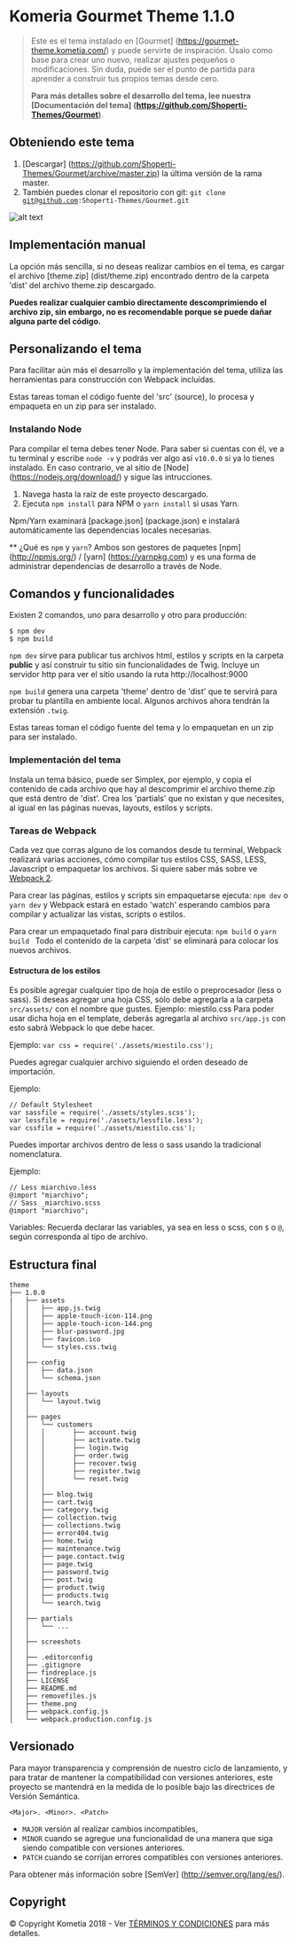 # Komeria Gourmet Theme 1.1.0
> Este es el tema instalado en [Gourmet] (https://gourmet-theme.kometia.com/) y puede servirte de inspiración. Úsalo como base para crear uno nuevo, realizar ajustes pequeños o modificaciones. Sin duda, puede ser el punto de partida para aprender a construir tus propios temas desde cero.
>
> **Para más detalles sobre el desarrollo del tema, lee nuestra [Documentación del tema] (https://github.com/Shoperti-Themes/Gourmet)**.

## Obteniendo este tema
1. [Descargar] (https://github.com/Shoperti-Themes/Gourmet/archive/master.zip) la última versión de la rama master.
2. También puedes clonar el repositorio con git: <code>git clone git@github.com:Shoperti-Themes/Gourmet.git</code>

![alt text](https://raw.githubusercontent.com/Shoperti-Themes/Gourmet/master/theme.png "Screeshot")

## Implementación manual
La opción más sencilla, si no deseas realizar cambios en el tema, es cargar el archivo [theme.zip] (dist/theme.zip) encontrado dentro de la carpeta 'dist' del archivo theme.zip descargado.

**Puedes realizar cualquier cambio directamente descomprimiendo el archivo zip, sin embargo, no es recomendable porque se puede dañar alguna parte del código.**

## Personalizando el tema

Para facilitar aún más el desarrollo y la implementación del tema, utiliza las herramientas para construcción con Webpack incluídas.

Estas tareas toman el código fuente del 'src' (source), lo procesa y empaqueta en un zip para ser instalado.

### Instalando Node

Para compilar el tema debes tener Node. Para saber si cuentas con él, ve a tu terminal y escribe `node -v` y podrás ver algo así `v10.0.0` si ya lo tienes instalado. En caso contrario, ve al sitio de [Node] (https://nodejs.org/download/) y sigue las intrucciones.

1. Navega hasta la raíz de este proyecto descargado.
2. Ejecuta `npm install` para NPM o `yarn install` si usas Yarn.

Npm/Yarn examinará [package.json] (package.json) e instalará automáticamente las dependencias locales necesarias.

** ¿Qué es `npm` y `yarn`? Ambos son gestores de paquetes [npm] (http://npmjs.org/) / [yarn] (https://yarnpkg.com) y es una forma de administrar dependencias de desarrollo a través de Node.

## Comandos y funcionalidades

Existen 2 comandos, uno para desarrollo y otro para producción:

```
$ npm dev
$ npm build
```

```npm dev``` sirve para publicar tus archivos html, estilos y scripts en la carpeta **public** y así construir tu sitio sin funcionalidades de Twig. Incluye un servidor http para ver el sitio usando la ruta http://localhost:9000

```npm build``` genera una carpeta 'theme' dentro de 'dist' que te servirá para probar tu plantilla en ambiente local. Algunos archivos ahora tendrán la extensión ```.twig```.

Estas tareas toman el código fuente del tema y lo empaquetan en un zip para ser instalado.

### Implementación del tema

Instala un tema básico, puede ser Simplex, por ejemplo, y copia el contenido de cada archivo que hay al descomprimir el archivo theme.zip que está dentro de 'dist'.
Crea los 'partials' que no existan y que necesites, al igual en las páginas nuevas, layouts, estilos y scripts.

### Tareas de Webpack
Cada vez que corras alguno de los comandos desde tu terminal, Webpack realizará varias acciones, cómo compilar tus estilos CSS, SASS, LESS, Javascript o empaquetar los archivos.
Si quiere saber más sobre ve [Webpack 2](https://webpack.js.org/).

Para crear las páginas, estilos y scripts sin empaquetarse ejecuta: `npm dev` o `yarn dev` y Webpack estará en estado 'watch' esperando cambios para compilar y actualizar las vistas, scripts o estilos.

Para crear un empaquetado final para distribuir ejecuta: `npm build` o `yarn build `
Todo el contenido de la carpeta 'dist' se eliminará para colocar los nuevos archivos.

#### Estructura de los estilos

Es posible agregar cualquier tipo de hoja de estilo o preprocesador (less o sass).
Si deseas agregar una hoja CSS, sólo debe agregarla a la carpeta ```src/assets/``` con el nombre que gustes.
Ejemplo: miestilo.css
Para poder usar dicha hoja en el template, deberás agregarla al archivo ```src/app.js``` con esto sabrá Webpack lo que debe hacer.

Ejemplo:
```var css = require('./assets/miestilo.css');```

Puedes agregar cualquier archivo siguiendo el orden deseado de importación.

Ejemplo:

```
// Default Stylesheet
var sassfile = require('./assets/styles.scss');
var lessfile = require('./assets/lessfile.less');
var cssfile = require('./assets/miestilo.css');

```
Puedes importar archivos dentro de less o sass usando la tradicional nomenclatura.

Ejemplo:

```
// Less miarchivo.less
@import "miarchivo";
// Sass _miarchivo.scss
@import "miarchivo";
```

Variables:
Recuerda declarar las variables, ya sea en less o scss, con ```$``` o ```@```, según corresponda al tipo de archivo.


## Estructura final

```
theme
├── 1.0.0
|   ├── assets
│   │   ├── app.js.twig
│   │   ├── apple-touch-icon-114.png
│   │   ├── apple-touch-icon-144.png
│   │   ├── blur-password.jpg
│   │   ├── favicon.ico
│   │   └── styles.css.twig
│   │
│   ├── config
│   │   ├── data.json
│   │   └── schema.json
│   │
│   ├── layouts
│   │   └── layout.twig
│   │
│   ├── pages
│   │   └── customers
│   │   │		├── account.twig
│   │   │		├── activate.twig
│   │   │		├── login.twig
│   │   │		├── order.twig
│   │   │		├── recover.twig
│   │   │		├── register.twig
│   │   │		└── reset.twig
│   │   │
│   │   ├── blog.twig
│   │   ├── cart.twig
│   │   ├── category.twig
│   │   ├── collection.twig
│   │   ├── collections.twig
│   │   ├── error404.twig
│   │   ├── home.twig
│   │   ├── maintenance.twig
│   │   ├── page.contact.twig
│   │   ├── page.twig
│   │   ├── password.twig
│   │   ├── post.twig
│   │   ├── product.twig
│   │   ├── products.twig
│   │   └── search.twig
│   │
│   ├── partials
│   │   └── ...
│   │
│   ├── screeshots
│   │
│   ├── .editorconfig
│   ├── .gitignore
│   ├── findreplace.js
│   ├── LICENSE
│   ├── README.md
│   ├── removefiles.js
│   ├── theme.png
│   ├── webpack.config.js
│   └── webpack.production.config.js

```

## Versionado

Para mayor transparencia y comprensión de nuestro ciclo de lanzamiento, y para tratar de mantener la compatibilidad con versiones anteriores, este proyecto se mantendrá en la medida de lo posible bajo las directrices de Versión Semántica.

`<Major>. <Minor>. <Patch>`

* `MAJOR` versión al realizar cambios incompatibles,
* `MINOR` cuando se agregue una funcionalidad de una manera que siga siendo compatible con versiones anteriores.
* `PATCH` cuando se corrijan errores compatibles con versiones anteriores.

Para obtener más información sobre [SemVer] (http://semver.org/lang/es/).


## Copyright

&copy; Copyright Kometia 2018 - Ver [TÉRMINOS Y CONDICIONES](https://www.kometia.com/terminos-y-condiciones) para más detalles.
